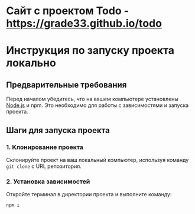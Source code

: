 # Сайт с проектом Todo - https://grade33.github.io/todo

# Инструкция по запуску проекта локально

## Предварительные требования
Перед началом убедитесь, что на вашем компьютере установлены [Node.js](https://nodejs.org/) и npm. Это необходимо для работы с зависимостями и запуска проекта.

## Шаги для запуска проекта

### 1. Клонирование проекта
Склонируйте проект на ваш локальный компьютер, используя команду `git clone` с URL репозитория.

### 2. Установка зависимостей
Откройте терминал в директории проекта и выполните команду:
```bash
npm i
